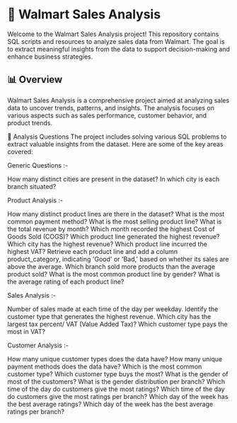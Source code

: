 # 🛒 Walmart Sales Analysis

Welcome to the Walmart Sales Analysis project! This repository contains SQL scripts and resources to analyze sales data from Walmart. The goal is to extract meaningful insights from the data to support decision-making and enhance business strategies.

## 📊 Overview

Walmart Sales Analysis is a comprehensive project aimed at analyzing sales data to uncover trends, patterns, and insights. The analysis focuses on various aspects such as sales performance, customer behavior, and product trends.

🧐 Analysis Questions
The project includes solving various SQL problems to extract valuable insights from the dataset. Here are some of the key areas covered:

Generic Questions :-

How many distinct cities are present in the dataset?
In which city is each branch situated?

Product Analysis :-

How many distinct product lines are there in the dataset?
What is the most common payment method?
What is the most selling product line?
What is the total revenue by month?
Which month recorded the highest Cost of Goods Sold (COGS)?
Which product line generated the highest revenue?
Which city has the highest revenue?
Which product line incurred the highest VAT?
Retrieve each product line and add a column product_category, indicating 'Good' or 'Bad,' based on whether its sales are above the average.
Which branch sold more products than the average product sold?
What is the most common product line by gender?
What is the average rating of each product line?

Sales Analysis :-

Number of sales made at each time of the day per weekday.
Identify the customer type that generates the highest revenue.
Which city has the largest tax percent/ VAT (Value Added Tax)?
Which customer type pays the most in VAT?

Customer Analysis :-

How many unique customer types does the data have?
How many unique payment methods does the data have?
Which is the most common customer type?
Which customer type buys the most?
What is the gender of most of the customers?
What is the gender distribution per branch?
Which time of the day do customers give the most ratings?
Which time of the day do customers give the most ratings per branch?
Which day of the week has the best average ratings?
Which day of the week has the best average ratings per branch?
